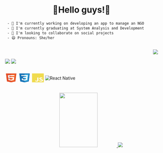 <h1 align="center">🍃Hello guys!🍃</h1>
 
     - 🔭 I'm currently working on developing an app to manage an NGO
     - 🌱 I'm currently graduating at System Analysis and Development
     - 👯 I'm looking to collaborate on social projects
     - 😄 Pronouns: She/her
    
<div style="display: inline_block"><br>
    <img align="right" src="https://media2.giphy.com/media/arxiLc5EiFhja/100.webp?cid=ecf05e477c1vhultv4u0y6wpymejhrmvjl7q7okv7ajet2ib&rid=100.webp&ct=g" height="130"/>
</div><br>

<a href = "mailto:jaquelinediasoliveira5@gmail.com"><img src="https://img.shields.io/badge/-Gmail-%23333?style=for-the-badge&logo=gmail&logoColor=white" target="_blank"></a>
<a href="https://www.linkedin.com/in/jaqueline-dias-oliveira-0b68a4228" target="_blank"><img src="https://img.shields.io/badge/-LinkedIn-%230077B5?style=for-the-badge&logo=linkedin&logoColor=white" target="_blank"></a> 
  
  ##
<div>
     <img align="center" alt="HTML" height="30" width="40" src="https://raw.githubusercontent.com/devicons/devicon/master/icons/html5/html5-original.svg">
     <img align="center" alt="CSS" height="30" width="40" src="https://raw.githubusercontent.com/devicons/devicon/master/icons/css3/css3-original.svg">
     <img align="center" alt="Js" height="30" width="40" src="https://raw.githubusercontent.com/devicons/devicon/master/icons/javascript/javascript-plain.svg">
     <img align="center" alt="React Native" height="30" width="40" src="https://cdn.jsdelivr.net/gh/devicons/devicon/icons/react/react-original.svg" />
</div><br>

<br>
<div align="center">
    <a href="https://github.com/jaquelinediasoliveira">
    <img height="180em" width="50%" src="https://github-readme-stats.vercel.app/api?username=jaquelinediasoliveira&show_icons=true&theme=tokyonight&include_all_commits=true&count_private=true"/>
    <img height="180em" src="https://github-readme-stats.vercel.app/api/top-langs/?username=jaquelinediasoliveira&layout=compact&langs_count=7&theme=tokyonight"/>
</div>
